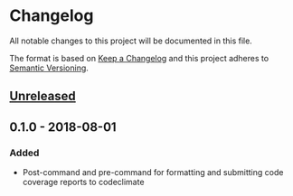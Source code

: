 # Changelog
All notable changes to this project will be documented in this file.

The format is based on [Keep a Changelog](http://keepachangelog.com/en/1.0.0/)
and this project adheres to [Semantic Versioning](http://semver.org/spec/v2.0.0.html).

## [Unreleased]

## 0.1.0 - 2018-08-01
### Added
- Post-command and pre-command for formatting and submitting code coverage reports to codeclimate


[Unreleased]: https://github.com/olivierlacan/keep-a-changelog/compare/v0.1.0...HEAD

